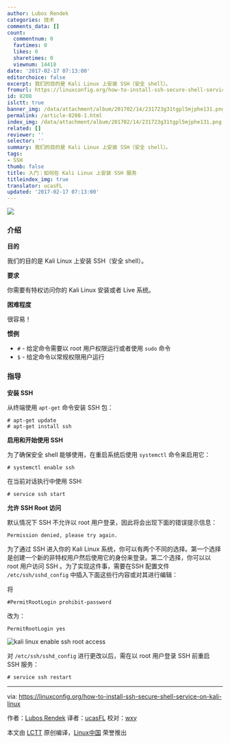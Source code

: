 ```yaml
---
author: Lubos Rendek
categories: 技术
comments_data: []
count:
  commentnum: 0
  favtimes: 0
  likes: 0
  sharetimes: 0
  viewnum: 14418
date: '2017-02-17 07:13:00'
editorchoice: false
excerpt: 我们的目的是 Kali Linux 上安装 SSH（安全 shell）。
fromurl: https://linuxconfig.org/how-to-install-ssh-secure-shell-service-on-kali-linux
id: 8208
islctt: true
banner_img: /data/attachment/album/201702/14/231723g31tgpl5mjphe131.png
permalink: /article-8208-1.html
index_img: /data/attachment/album/201702/14/231723g31tgpl5mjphe131.png.thumb.jpg
related: []
reviewer: ''
selector: ''
summary: 我们的目的是 Kali Linux 上安装 SSH（安全 shell）。
tags:
- SSH
thumb: false
title: 入门：如何在 Kali Linux 上安装 SSH 服务
titleindex_img: true
translator: ucasFL
updated: '2017-02-17 07:13:00'
---
```


![](/data/attachment/album/201702/14/231723g31tgpl5mjphe131.png)


### 介绍


**目的**


我们的目的是 Kali Linux 上安装 SSH（安全 shell）。


**要求**


你需要有特权访问你的 Kali Linux 安装或者 Live 系统。


**困难程度**


很容易！


**惯例**


* `#` - 给定命令需要以 root 用户权限运行或者使用 `sudo` 命令
* `$` - 给定命令以常规权限用户运行


### 指导


**安装 SSH**


从终端使用 `apt-get` 命令安装 SSH 包：



```
# apt-get update
# apt-get install ssh

```

**启用和开始使用 SSH**


为了确保安全 shell 能够使用，在重启系统后使用 `systemctl` 命令来启用它：



```
# systemctl enable ssh

```

在当前对话执行中使用 SSH:



```
# service ssh start

```

**允许 SSH Root 访问**


默认情况下 SSH 不允许以 root 用户登录，因此将会出现下面的错误提示信息：



```
Permission denied, please try again.

```

为了通过 SSH 进入你的 Kali Linux 系统，你可以有两个不同的选择。第一个选择是创建一个新的非特权用户然后使用它的身份来登录。第二个选择，你可以以 root 用户访问 SSH 。为了实现这件事，需要在SSH 配置文件 `/etc/ssh/sshd_config` 中插入下面这些行内容或对其进行编辑：


将



```
#PermitRootLogin prohibit-password

```

改为：



```
PermitRootLogin yes

```

![kali linux enable ssh root access](/data/attachment/album/201702/14/231757r233ht4ru3h3niht.jpg)


对 `/etc/ssh/sshd_config` 进行更改以后，需在以 root 用户登录 SSH 前重启 SSH 服务：



```
# service ssh restart

```



---


via: <https://linuxconfig.org/how-to-install-ssh-secure-shell-service-on-kali-linux>


作者：[Lubos Rendek](https://linuxconfig.org/how-to-install-ssh-secure-shell-service-on-kali-linux) 译者：[ucasFL](https://github.com/ucasFL) 校对：[wxy](https://github.com/wxy)


本文由 [LCTT](https://github.com/LCTT/TranslateProject) 原创编译，[Linux中国](https://linux.cn/) 荣誉推出
